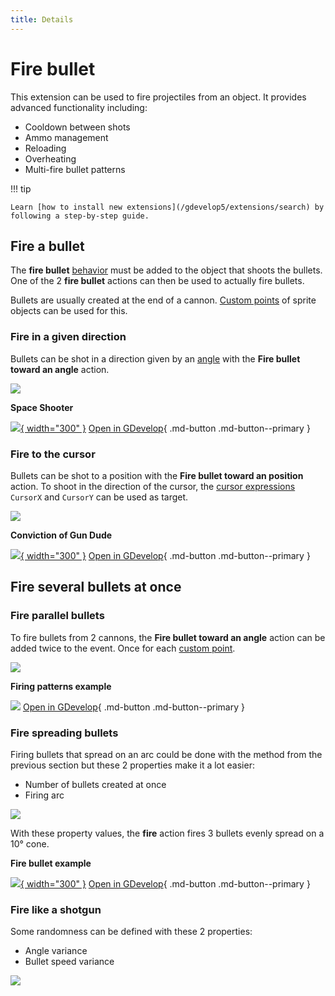 ```yaml
---
title: Details
---
```

# Fire bullet

This extension can be used to fire projectiles from an object.  It provides advanced functionality including:

- Cooldown between shots
- Ammo management
- Reloading
- Overheating
- Multi-fire bullet patterns

!!! tip

    Learn [how to install new extensions](/gdevelop5/extensions/search) by following a step-by-step guide.


## Fire a bullet

The **fire bullet** [behavior](/gdevelop5/behaviors/) must be added to the object that shoots the bullets. One of the 2 **fire bullet** actions can then be used to actually fire bullets.

Bullets are usually created at the end of a cannon. [Custom points](/gdevelop5/objects/sprite/edit-points/) of sprite objects can be used for this.


### Fire in a given direction

Bullets can be shot in a direction given by an [angle](/gdevelop5/tutorials/basic-game-making-concepts/#angles) with the **Fire bullet toward an angle** action.

![](fire-bullet-angle-instruction-editor.png)

**Space Shooter**

[![](space-shooter-example.png){ width="300" }](https://editor.gdevelop.io/?project=example://space-shooter)
[Open in GDevelop](https://editor.gdevelop.io/?project=example://space-shooter){ .md-button .md-button--primary }


### Fire to the cursor

Bullets can be shot to a position with the **Fire bullet toward an position** action. To shoot in the direction of the cursor, the [cursor expressions](/gdevelop5/all-features/mouse-touch/) `CursorX` and `CursorY` can be used as target.

![](fire-bullet-position-instruction-editor.png)

**Conviction of Gun Dude**

[![](conviction-dude-example.png){ width="300" }](https://editor.gdevelop.io/?project=example://conviction-of-gun-dude-desktop)
[Open in GDevelop](https://editor.gdevelop.io/?project=example://conviction-of-gun-dude-desktop){ .md-button .md-button--primary }

## Fire several bullets at once

### Fire parallel bullets

To fire bullets from 2 cannons, the **Fire bullet toward an angle** action can be added twice to the event. Once for each [custom point](/gdevelop5/objects/sprite/edit-points/).

![](fire-bullet-2-points-event.png)

**Firing patterns example**

[![](fire-bullet-2-points-in-game.png)](https://editor.gdevelop.io/?project=example://firing-patterns)
[Open in GDevelop](https://editor.gdevelop.io/?project=example://firing-patterns){ .md-button .md-button--primary }

### Fire spreading bullets

Firing bullets that spread on an arc could be done with the method from the previous section but these 2 properties make it a lot easier:

- Number of bullets created at once
- Firing arc

![](fire-bullet-multi-fire-properties.png)

With these property values, the **fire** action fires 3 bullets evenly spread on a 10° cone.


**Fire bullet example**

[![](multi-fire-example.png){ width="300" }](https://editor.gdevelop.io/?project=example://fire-bullet)
[Open in GDevelop](https://editor.gdevelop.io/?project=example://fire-bullet){ .md-button .md-button--primary }


### Fire like a shotgun

Some randomness can be defined with these 2 properties:

- Angle variance
- Bullet speed variance

![](fire-bullet-variance-properties.png)

